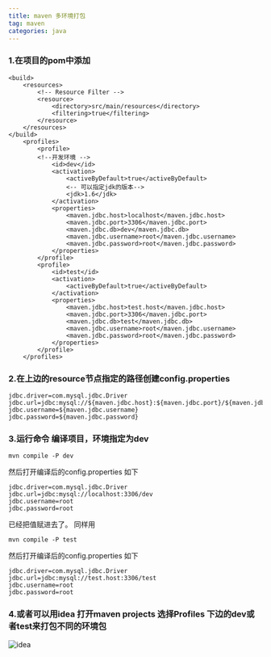 ```yaml
---
title: maven 多环境打包
tag: maven
categories: java
---
```

### 1.在项目的pom中添加
```
<build>
    <resources>
        <!-- Resource Filter -->
        <resource>
            <directory>src/main/resources</directory>
            <filtering>true</filtering>
        </resource>
    </resources>
</build>
    <profiles>
        <profile>
        <!--开发环境 -->
            <id>dev</id>
            <activation>
                <activeByDefault>true</activeByDefault>
                <-- 可以指定jdk的版本-->
                <jdk>1.6</jdk>
            </activation>
            <properties>
                <maven.jdbc.host>localhost</maven.jdbc.host>
                <maven.jdbc.port>3306</maven.jdbc.port>
                <maven.jdbc.db>dev</maven.jdbc.db>
                <maven.jdbc.username>root</maven.jdbc.username>
                <maven.jdbc.password>root</maven.jdbc.password>
            </properties>
        </profile>
        <profile>
            <id>test</id>
            <activation>
                <activeByDefault>true</activeByDefault>
            </activation>
            <properties>
                <maven.jdbc.host>test.host</maven.jdbc.host>
                <maven.jdbc.port>3306</maven.jdbc.port>
                <maven.jdbc.db>test</maven.jdbc.db>
                <maven.jdbc.username>root</maven.jdbc.username>
                <maven.jdbc.password>root</maven.jdbc.password>
            </properties>
        </profile>
    </profiles>
```
<!-- more --> 
### 2.在上边的resource节点指定的路径创建config.properties

```
jdbc.driver=com.mysql.jdbc.Driver
jdbc.url=jdbc:mysql://${maven.jdbc.host}:${maven.jdbc.port}/${maven.jdbc.db}
jdbc.username=${maven.jdbc.username}
jdbc.password=${maven.jdbc.password}
```
### 3.运行命令 编译项目，环境指定为dev
```
mvn compile -P dev
```

然后打开编译后的config.properties    如下
```
jdbc.driver=com.mysql.jdbc.Driver
jdbc.url=jdbc:mysql://localhost:3306/dev
jdbc.username=root
jdbc.password=root
```
已经把值赋进去了。
同样用
```
mvn compile -P test
```
然后打开编译后的config.properties    如下
```
jdbc.driver=com.mysql.jdbc.Driver
jdbc.url=jdbc:mysql://test.host:3306/test
jdbc.username=root
jdbc.password=root
```
### 4.或者可以用idea 打开maven projects 选择Profiles 下边的dev或者test来打包不同的环境包
![idea](/uploads/article/201610201.png)
